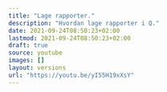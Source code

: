 ```yaml
---
title: "Lage rapporter."
description: "Hvordan lage rapporter i Q."
date: 2021-09-24T08:50:23+02:00
lastmod: 2021-09-24T08:50:23+02:00
draft: true
source: youtube
images: []
layout: versions
url: "https://youtu.be/yI55H19xXsY"
---
```

